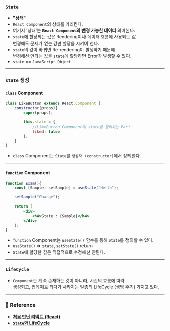 
### `State`

- **"상태"**
- `React Component`의 상태를 가리킨다.
- 여기서 '상태'는 **`React Component`의 변경 가능한 데이터** 의미한다.
- `state`에 할당되는 값은 Rendering이나 데이터 흐름에 사용되는 값 <br/>
	변경해도 문제가 없는 값만 할당을 시켜야 한다.
- `state`의 값이 바뀌면 Re-rendering이 발생하기 때문에 <br/>
	변경해선 안되는 값을 `state`에 할당하면 Error가 발생할 수 있다.
- `state` == `JavaScript Object`
---
### `state` 생성

#### `class` Component

``` js
class LikeButton extends React.Component {
	constructor(props){
		super(props);

		this.state = {
			//LikeButton Component의 state를 정의하는 Part
			liked: false
		};
	}
}
```

- `class` Component는 `State`를 `생성자 (constructor)`에서 정의한다.

---
#### `function` Component

``` jsx
function Exam(){
	const [Sample, setSample] = useState("Hello");

	setSample("Change");
	
	return (
		<div>
			<h4>State : {Sample}</h4>
		</div>
	);
}
```

- `function` Component는 `useState()` 함수를 통해 `State`를 정의할 수 있다.
- `useState()` => `state`, `setState()` return
- `State`에 할당한 값은 직접적으로 수정해선 안된다.

---
### `LifeCycle`

- `Component`는 계속 존재하는 것이 아니라, 시간의 흐름에 따라 <br/>
	생성되고, 업데이트 되다가 사라지는 일종의 LifeCycle (생명 주기) 가지고 있다.

---
### 📔 Reference

- **[처음 만난 리액트 (React)]()**
- **[`State`와 LifeCycle](https://ko.legacy.reactjs.org/docs/state-and-lifecycle.html)**
